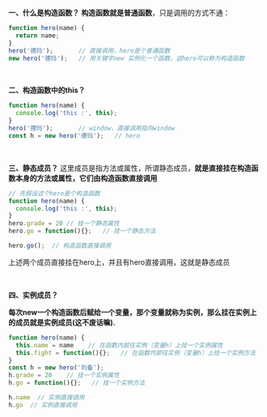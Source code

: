 **一、什么是构造函数？**
**构造函数就是普通函数**，只是调用的方式不通：
```javascript
function hero(name) {
  return name;
}
hero('德玛');       // 直接调用，hero是个普通函数
new hero('德玛');   // 用关键字new 实例化一个函数，这hero可以称为构造函数
```

&nbsp;
&nbsp;
&nbsp;

**二、构造函数中的this？**

```javascript
function hero(name) {
  console.log('this :', this);
}
hero('德玛');       // window，直接调用指向window
const h = new hero('德玛');   // hero
```
&nbsp;
&nbsp;
&nbsp;

**三、静态成员？**
这里成员是指方法或属性，所谓静态成员，**就是直接挂在构造函数本身的方法或属性，它们由构造函数直接调用**

```javascript
// 先假设这个hero是个构造函数
function hero(name) {
  console.log('this :', this);
}
hero.grade = 20	// 挂一个静态属性
hero.go = function(){};   // 挂一个静态方法

hero.go();  // 构造函数直接调用
```
上述两个成员直接挂在hero上，并且有hero直接调用，这就是静态成员

&nbsp;
&nbsp;
&nbsp;

**四、实例成员？**

**每次new一个构造函数后赋给一个变量，那个变量就称为实例，那么挂在实例上的成员就是实例成员(这不废话嘛).**

```javascript
function hero(name) {
  this.name = name    // 在函数内部往实例（变量h）上挂一个实例属性
  this.fight = function(){};   // 在函数内部往实例（变量h）上挂一个实例方法
}
const h = new hero('刘备');
h.grade = 20	// 挂一个实例属性
h.go = function(){};   // 挂一个实例方法

h.name  // 实例直接调用
h.go  // 实例直接调用
```